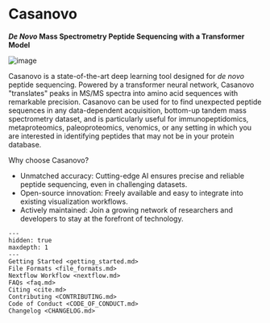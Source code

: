 # Casanovo

**_De Novo_ Mass Spectrometry Peptide Sequencing with a Transformer Model**

![image](https://user-images.githubusercontent.com/32707537/152622912-ca87da20-a64c-4e3f-9ca1-721c6b0d9c64.png)

Casanovo is a state-of-the-art deep learning tool designed for _de novo_ peptide sequencing.
Powered by a transformer neural network, Casanovo "translates" peaks in MS/MS spectra into amino acid sequences with remarkable precision.
Casanovo can be used for to find unexpected peptide sequences in any data-dependent acquisition, bottom-up tandem mass spectrometry dataset, and is particularly useful for immunopeptidomics, metaproteomics, paleoproteomics, venomics, or any setting in which you are interested in identifying peptides that may not be in your protein database.

Why choose Casanovo?

- Unmatched accuracy: Cutting-edge AI ensures precise and reliable peptide sequencing, even in challenging datasets.
- Open-source innovation: Freely available and easy to integrate into existing visualization workflows.
- Actively maintained: Join a growing network of researchers and developers to stay at the forefront of technology.

```{toctree}
---
hidden: true
maxdepth: 1
---
Getting Started <getting_started.md>
File Formats <file_formats.md>
Nextflow Workflow <nextflow.md>
FAQs <faq.md>
Citing <cite.md>
Contributing <CONTRIBUTING.md>
Code of Conduct <CODE_OF_CONDUCT.md>
Changelog <CHANGELOG.md>
```
